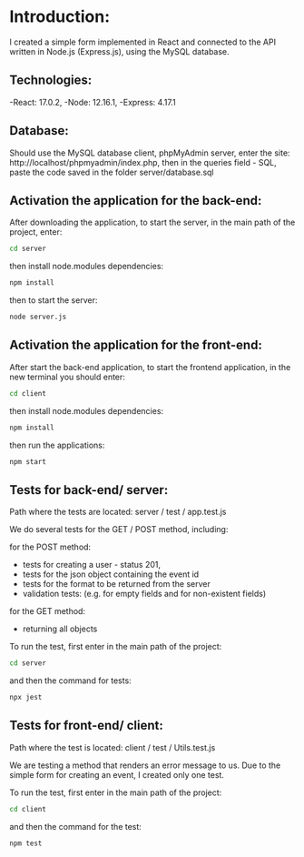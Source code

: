 # Introduction:

I created a simple form implemented in React and connected to the API
written in Node.js (Express.js), using the MySQL database.

## Technologies:

-React: 17.0.2,
-Node: 12.16.1,
-Express: 4.17.1

## Database:

Should use the MySQL database client, phpMyAdmin server,
enter the site: http://localhost/phpmyadmin/index.php,
then in the queries field - SQL, paste the code saved in the folder server/database.sql

## Activation the application for the back-end:

After downloading the application, to start the server, in the main path of the project, enter:

```bash
cd server
```

then install node.modules dependencies:

```bash
npm install
```

then to start the server:

```bash
node server.js
```

## Activation the application for the front-end:

After start the back-end application, to start the frontend application, in the new terminal you should enter:

```bash
cd client
```

then install node.modules dependencies:

```bash
npm install
```

then run the applications:

```bash
npm start
```

## Tests for back-end/ server:

Path where the tests are located: server / test / app.test.js

We do several tests for the GET / POST method, including:

for the POST method:

- tests for creating a user - status 201,
- tests for the json object containing the event id
- tests for the format to be returned from the server
- validation tests: (e.g. for empty fields and for
  non-existent fields)

for the GET method:

- returning all objects

To run the test, first enter in the main path of the project:

```bash
cd server
```

and then the command for tests:

```bash
npx jest
```

## Tests for front-end/ client:

Path where the test is located: client / test / Utils.test.js

We are testing a method that renders an error message to us.
Due to the simple form for creating an event, I created only one test.

To run the test, first enter in the main path of the project:

```bash
cd client
```

and then the command for the test:

```bash
npm test
```
